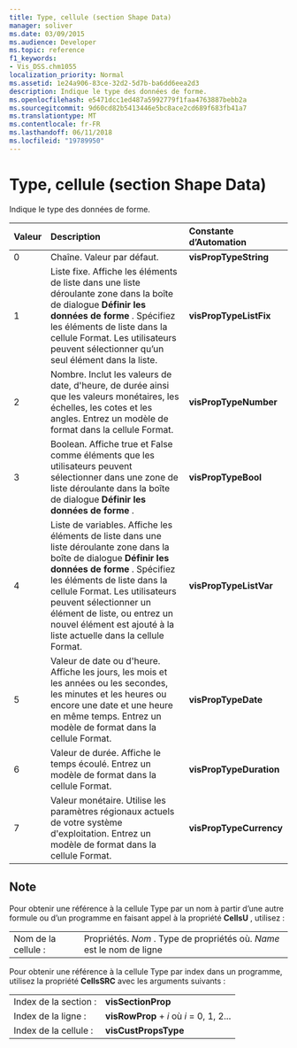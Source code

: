 ```yaml
---
title: Type, cellule (section Shape Data)
manager: soliver
ms.date: 03/09/2015
ms.audience: Developer
ms.topic: reference
f1_keywords:
- Vis_DSS.chm1055
localization_priority: Normal
ms.assetid: 1e24a906-83ce-32d2-5d7b-ba6dd6eea2d3
description: Indique le type des données de forme.
ms.openlocfilehash: e5471dcc1ed487a5992779f1faa4763887bebb2a
ms.sourcegitcommit: 9d60cd82b5413446e5bc8ace2cd689f683fb41a7
ms.translationtype: MT
ms.contentlocale: fr-FR
ms.lasthandoff: 06/11/2018
ms.locfileid: "19789950"
---
```

# <a name="type-cell-shape-data-section"></a>Type, cellule (section Shape Data)

Indique le type des données de forme.
  
|**Valeur**|**Description**|**Constante d’Automation**|
|:-----|:-----|:-----|
|0  <br/> |Chaîne. Valeur par défaut.  <br/> |**visPropTypeString** <br/> |
|1  <br/> |Liste fixe. Affiche les éléments de liste dans une liste déroulante zone dans la boîte de dialogue **Définir les données de forme** . Spécifiez les éléments de liste dans la cellule Format. Les utilisateurs peuvent sélectionner qu’un seul élément dans la liste.  <br/> |**visPropTypeListFix** <br/> |
|2  <br/> |Nombre. Inclut les valeurs de date, d'heure, de durée ainsi que les valeurs monétaires, les échelles, les cotes et les angles. Entrez un modèle de format dans la cellule Format.  <br/> |**visPropTypeNumber** <br/> |
|3  <br/> |Boolean. Affiche true et False comme éléments que les utilisateurs peuvent sélectionner dans une zone de liste déroulante dans la boîte de dialogue **Définir les données de forme** .  <br/> |**visPropTypeBool** <br/> |
|4  <br/> |Liste de variables. Affiche les éléments de liste dans une liste déroulante zone dans la boîte de dialogue **Définir les données de forme** . Spécifiez les éléments de liste dans la cellule Format. Les utilisateurs peuvent sélectionner un élément de liste, ou entrez un nouvel élément est ajouté à la liste actuelle dans la cellule Format.  <br/> |**visPropTypeListVar** <br/> |
|5  <br/> |Valeur de date ou d'heure. Affiche les jours, les mois et les années ou les secondes, les minutes et les heures ou encore une date et une heure en même temps. Entrez un modèle de format dans la cellule Format.  <br/> |**visPropTypeDate** <br/> |
|6  <br/> |Valeur de durée. Affiche le temps écoulé. Entrez un modèle de format dans la cellule Format.  <br/> |**visPropTypeDuration** <br/> |
|7  <br/> |Valeur monétaire. Utilise les paramètres régionaux actuels de votre système d'exploitation. Entrez un modèle de format dans la cellule Format.  <br/> |**visPropTypeCurrency** <br/> |
   
## <a name="remarks"></a>Note

Pour obtenir une référence à la cellule Type par un nom à partir d’une autre formule ou d’un programme en faisant appel à la propriété **CellsU** , utilisez : 
  
|||
|:-----|:-----|
|Nom de la cellule :  <br/> |Propriétés. *Nom* . Type de propriétés où.  *Name* est le nom de ligne  <br/> |
   
Pour obtenir une référence à la cellule Type par index dans un programme, utilisez la propriété **CellsSRC** avec les arguments suivants : 
  
|||
|:-----|:-----|
|Index de la section :  <br/> |**visSectionProp** <br/> |
|Index de la ligne :  <br/> |**visRowProp** +  *i* où *i* = 0, 1, 2...  <br/> |
|Index de la cellule :  <br/> |**visCustPropsType** <br/> |
   

